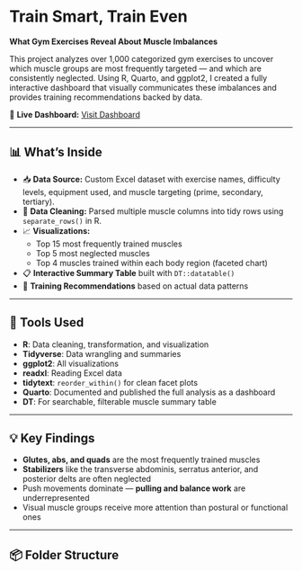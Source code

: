 # Train Smart, Train Even

**What Gym Exercises Reveal About Muscle Imbalances**

This project analyzes over 1,000 categorized gym exercises to uncover which muscle groups are most frequently targeted — and which are consistently neglected. Using R, Quarto, and ggplot2, I created a fully interactive dashboard that visually communicates these imbalances and provides training recommendations backed by data.

🔗 **Live Dashboard:** [Visit Dashboard](https://yourusername.github.io/train-smart-train-even)

---

## 📊 What’s Inside

- 📥 **Data Source:** Custom Excel dataset with exercise names, difficulty levels, equipment used, and muscle targeting (prime, secondary, tertiary).
- 🧹 **Data Cleaning:** Parsed multiple muscle columns into tidy rows using `separate_rows()` in R.
- 📈 **Visualizations:**
  - Top 15 most frequently trained muscles
  - Top 5 most neglected muscles
  - Top 4 muscles trained within each body region (faceted chart)
- 📋 **Interactive Summary Table** built with `DT::datatable()`
- 🧠 **Training Recommendations** based on actual data patterns

---

## 🧰 Tools Used

- **R**: Data cleaning, transformation, and visualization
- **Tidyverse**: Data wrangling and summaries
- **ggplot2**: All visualizations
- **readxl**: Reading Excel data
- **tidytext**: `reorder_within()` for clean facet plots
- **Quarto**: Documented and published the full analysis as a dashboard
- **DT**: For searchable, filterable muscle summary table

---

## 💡 Key Findings

- **Glutes, abs, and quads** are the most frequently trained muscles
- **Stabilizers** like the transverse abdominis, serratus anterior, and posterior delts are often neglected
- Push movements dominate — **pulling and balance work** are underrepresented
- Visual muscle groups receive more attention than postural or functional ones

---

## 📦 Folder Structure
